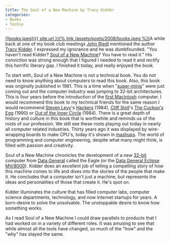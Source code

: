```yaml
---
title: The Soul of a New Machine by Tracy Kidder
categories:
- Books
- Techie
---
```


[![books.jpeg]({{ site.url }}{% link /assets/posts/2008/books.jpeg %})](http://www.amazon.com/dp/0316491977/)A while back at one of my book club meetings [John Riedl](http://www.grouplens.org/blog/21) mentioned the author [Tracy Kidder](http://www.amazon.com/gp/search?url=search-alias%3Daps&keywords=Tracy%20Kidder). I expressed my ignorance and he was dumbfounded. "You haven't read Kidder? [Soul of a New Machine](http://www.amazon.com/dp/0316491977/)? You have to read it." His conviction was strong enough that I figured I needed to read it and rectify this horrific literary gap. I finished it today, and really enjoyed the book.

To start with, Soul of a New Machine is not a technical book. You do not need to know anything about computers to read this book. Also, this book was originally published in 1981. This is a time when "[super-minis](http://en.wikipedia.org/wiki/Superminicomputer)" were just coming out and the computer industry was jumping to 32-bit architectures. This is four years before the introduction of the [first Macintosh](http://en.wikipedia.org/wiki/Macintosh_128K) computer. I would recommend this book to my technical friends for the same reason I would recommend [Steven Levy](http://www.amazon.com/gp/search?url=search-alias%3Daps&keywords=Steven%20Levy)'s [Hackers](http://www.amazon.com/dp/0141000511/) (1984), [Cliff Stoll](http://www.amazon.com/gp/search?url=search-alias%3Daps&keywords=Cliff%20Stoll)'s [The Cuckoo's Egg](http://www.amazon.com/dp/1416507787/) (1990) or [Out of the Inner Circle](http://www.amazon.com/gp/search?keywords=155615223X) (1984). There is a great depth of history and culture in this book that is worthwhile and reminds us of the roots of our profession. We still see these roots playing out today in nearly all computer related industries. Thirty years ago it was displayed by wire-wrapping boards to make CPU's, today it's shown in [mashups](http://en.wikipedia.org/wiki/Mashup_%28web_application_hybrid%29). The world of programming and computer engineering, despite what many might think, is filled with passion and creativity.

Soul of a New Machine chronicles the development of a new [32-bit](http://en.wikipedia.org/wiki/32-bit) computer from [Data General](http://en.wikipedia.org/wiki/Data_General) called the Eagle (or the [Data General Eclipse MV/8000](http://en.wikipedia.org/wiki/Data_General_Eclipse_MV/8000)). Kidder does an excellent job of telling a compelling story of how this machine comes to life and dives into the stories of the people that make it. He concludes that a computer isn't just a machine, but represents the ideas and personalities of those that create it. He's spot on.

Kidder illuminates the culture that has filled computer labs, computer science departments, technology, and now Internet startups for years. A born-desire to solve the unsolvable. The unstoppable desire to know how something works.

As I read Soul of a New Machine I could draw parallels to products that I had worked on in a variety of different roles. It was amusing to see that while almost all the tools have changed, so much of the "how" and the "why" has stayed the same.
